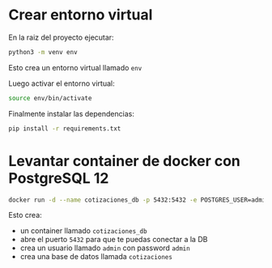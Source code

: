 # Crear entorno virtual

En la raiz del proyecto ejecutar:

```bash
python3 -m venv env
```

Esto crea un entorno virtual llamado `env`

Luego activar el entorno virtual:

```bash
source env/bin/activate
```

Finalmente instalar las dependencias:

```bash
pip install -r requirements.txt
```

# Levantar container de docker con PostgreSQL 12

```bash
docker run -d --name cotizaciones_db -p 5432:5432 -e POSTGRES_USER=admin -e POSTGRES_PASSWORD=admin -e POSTGRES_DB=cotizaciones postgres:12.0-alpine
```

Esto crea:

- un container llamado `cotizaciones_db`
- abre el puerto `5432` para que te puedas conectar a la DB
- crea un usuario llamado `admin` con password `admin`
- crea una base de datos llamada `cotizaciones`
